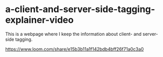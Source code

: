 # a-client-and-server-side-tagging-explainer-video
This is a webpage where I keep the information about client- and server-side tagging.

https://www.loom.com/share/e15b3b11a1f142bdb4bff26f71a0c3a0
